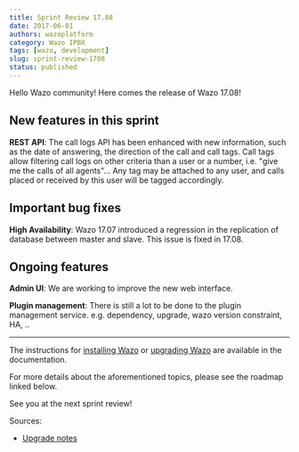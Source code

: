 ```yaml
---
title: Sprint Review 17.08
date: 2017-06-01
authors: wazoplatform
category: Wazo IPBX
tags: [wazo, development]
slug: sprint-review-1708
status: published
---
```


Hello Wazo community! Here comes the release of Wazo 17.08!

## New features in this sprint

**REST API**: The call logs API has been enhanced with new information, such as the date of answering, the direction of the call and call tags. Call tags allow filtering call logs on other criteria than a user or a number, i.e. "give me the calls of all agents"... Any tag may be attached to any user, and calls placed or received by this user will be tagged accordingly.

## Important bug fixes

**High Availability**: Wazo 17.07 introduced a regression in the replication of database between master and slave. This issue is fixed in 17.08.

## Ongoing features

**Admin UI**: We are working to improve the new web interface.

**Plugin management**: There is still a lot to be done to the plugin management service. e.g. dependency, upgrade, wazo version constraint, HA, ..

---

The instructions for [installing Wazo](/uc-doc/installation/install-system) or [upgrading Wazo](/uc-doc/upgrade/introduction) are available in the documentation.

For more details about the aforementioned topics, please see the roadmap linked below.

See you at the next sprint review!

<!-- truncate -->

Sources:

- [Upgrade notes](https://wazo.readthedocs.io/en/wazo-17.08/upgrade/upgrade.html#upgrade-notes)
